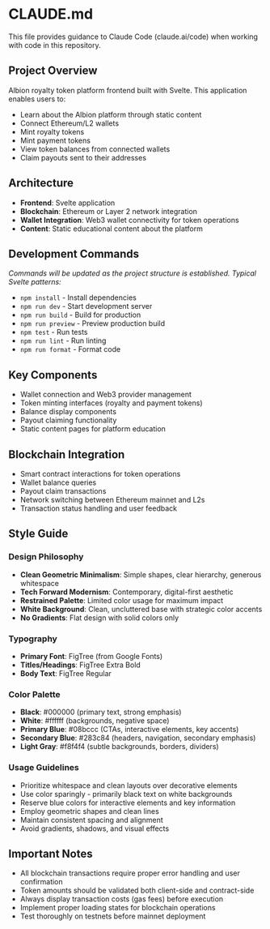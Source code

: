 # CLAUDE.md

This file provides guidance to Claude Code (claude.ai/code) when working with code in this repository.

## Project Overview

Albion royalty token platform frontend built with Svelte. This application enables users to:

- Learn about the Albion platform through static content
- Connect Ethereum/L2 wallets
- Mint royalty tokens
- Mint payment tokens
- View token balances from connected wallets
- Claim payouts sent to their addresses

## Architecture

- **Frontend**: Svelte application
- **Blockchain**: Ethereum or Layer 2 network integration
- **Wallet Integration**: Web3 wallet connectivity for token operations
- **Content**: Static educational content about the platform

## Development Commands

_Commands will be updated as the project structure is established. Typical Svelte patterns:_

- `npm install` - Install dependencies
- `npm run dev` - Start development server
- `npm run build` - Build for production
- `npm run preview` - Preview production build
- `npm test` - Run tests
- `npm run lint` - Run linting
- `npm run format` - Format code

## Key Components

- Wallet connection and Web3 provider management
- Token minting interfaces (royalty and payment tokens)
- Balance display components
- Payout claiming functionality
- Static content pages for platform education

## Blockchain Integration

- Smart contract interactions for token operations
- Wallet balance queries
- Payout claim transactions
- Network switching between Ethereum mainnet and L2s
- Transaction status handling and user feedback

## Style Guide

### Design Philosophy

- **Clean Geometric Minimalism**: Simple shapes, clear hierarchy, generous whitespace
- **Tech Forward Modernism**: Contemporary, digital-first aesthetic
- **Restrained Palette**: Limited color usage for maximum impact
- **White Background**: Clean, uncluttered base with strategic color accents
- **No Gradients**: Flat design with solid colors only

### Typography

- **Primary Font**: FigTree (from Google Fonts)
- **Titles/Headings**: FigTree Extra Bold
- **Body Text**: FigTree Regular

### Color Palette

- **Black**: #000000 (primary text, strong emphasis)
- **White**: #ffffff (backgrounds, negative space)
- **Primary Blue**: #08bccc (CTAs, interactive elements, key accents)
- **Secondary Blue**: #283c84 (headers, navigation, secondary emphasis)
- **Light Gray**: #f8f4f4 (subtle backgrounds, borders, dividers)

### Usage Guidelines

- Prioritize whitespace and clean layouts over decorative elements
- Use color sparingly - primarily black text on white backgrounds
- Reserve blue colors for interactive elements and key information
- Employ geometric shapes and clean lines
- Maintain consistent spacing and alignment
- Avoid gradients, shadows, and visual effects

## Important Notes

- All blockchain transactions require proper error handling and user confirmation
- Token amounts should be validated both client-side and contract-side
- Always display transaction costs (gas fees) before execution
- Implement proper loading states for blockchain operations
- Test thoroughly on testnets before mainnet deployment